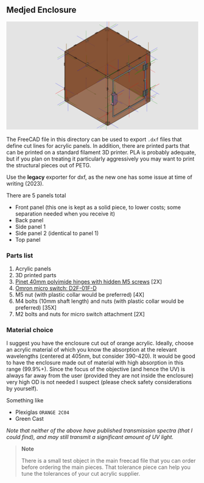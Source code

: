 ## Medjed Enclosure

![](../../media/freecad-images/enclosure_main.png)



The FreeCAD file in this directory can be used to export `.dxf` files that define cut lines for acrylic panels.  In addition, there are printed parts that can be printed on a standard filament 3D printer. PLA is probably adequate, but if you plan on treating it particularly aggressively you may want to print the structural pieces out of PETG.

Use the **legacy** exporter for dxf, as the new one has some issue at time of writing (2023).

There are 5 panels total

* Front panel (this one is kept as a solid piece, to lower costs; some separation needed when you receive it)
* Back panel
* Side panel 1
* Side panel 2 (identical to panel 1)
* Top panel

###  Parts list

1. Acrylic panels
2. 3D printed parts 
3. [Pinet 40mm polyimide hinges with hidden M5 screws](https://www.pinet-industrie.com/en/products/1467-polyamide-hinges-with-studs) [2X]
4. [Omron micro switch: D2F-01F-D](https://nl.rs-online.com/web/p/micro-switches/6867688)
5. M5 nut (with plastic collar would be preferred) [4X]
6. M4 bolts (10mm shaft length) and nuts (with plastic collar would be preferred) [35X]
7. M2 bolts and nuts for micro switch attachment [2X]

### Material choice

I suggest you have the enclosure cut out of orange acrylic. Ideally, choose an acrylic material of which you know the absorption at the relevant wavelengths (centered at 405nm, but consider 390-420). It would be good to have the enclosure made out of material with high absorption in this range (99.9%+). Since the focus of the objective (and hence the UV) is always far away from the user (provided they are not inside the enclosure) very high OD is not needed I suspect (please check safety considerations by yourself).

Something like 

* Plexiglas `ORANGE 2C04`
* Green Cast 

*Note that neither of the above have published transmission spectra (that I could find), and may still transmit a significant amount of UV light.*

> **Note**
>
> There is a small test object in the main freecad file that you can order before ordering the main pieces. That tolerance piece can help you tune the tolerances of your cut acrylic supplier.